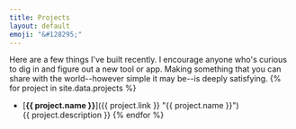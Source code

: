 ```yaml
---
title: Projects
layout: default
emoji: "&#128295;"
---
```

Here are a few things I've built recently. I encourage anyone who's curious to dig in and figure out a new tool or app. Making something that you can share with the world--however simple it may be--is deeply satisfying.
{% for project in site.data.projects %}
* [**{{ project.name }}**]({{ project.link }} "{{ project.name }}")<br>
  {{ project.description }}
{% endfor %}
